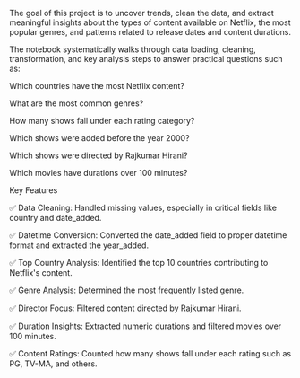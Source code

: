 The goal of this project is to uncover trends, clean the data, and extract meaningful insights about the types of content available on Netflix, the most popular genres, and patterns related to release dates and content durations.

The notebook systematically walks through data loading, cleaning, transformation, and key analysis steps to answer practical questions such as:

Which countries have the most Netflix content?

What are the most common genres?

How many shows fall under each rating category?

Which shows were added before the year 2000?

Which shows were directed by Rajkumar Hirani?

Which movies have durations over 100 minutes?


Key Features

✅ Data Cleaning: Handled missing values, especially in critical fields like country and date_added.

✅ Datetime Conversion: Converted the date_added field to proper datetime format and extracted the year_added.

✅ Top Country Analysis: Identified the top 10 countries contributing to Netflix's content.

✅ Genre Analysis: Determined the most frequently listed genre.

✅ Director Focus: Filtered content directed by Rajkumar Hirani.

✅ Duration Insights: Extracted numeric durations and filtered movies over 100 minutes.

✅ Content Ratings: Counted how many shows fall under each rating such as PG, TV-MA, and others.

